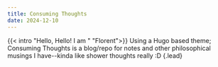 ```yaml
---
title: Consuming Thoughts
date: 2024-12-10
---
```


{{< intro "Hello, Hello! I am " "Florent">}}
Using a Hugo based theme; Consuming Thoughts is a blog/repo for notes and other philosophical musings I have--kinda like shower thoughts really :D
{.lead}